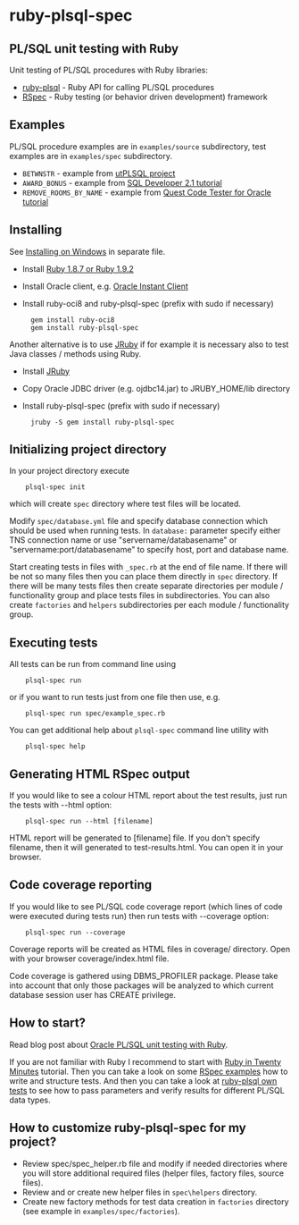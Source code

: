 ruby-plsql-spec
===============
PL/SQL unit testing with Ruby
-----------------------------

Unit testing of PL/SQL procedures with Ruby libraries:

* [ruby-plsql](http://github.com/rsim/ruby-plsql) - Ruby API for calling PL/SQL procedures
* [RSpec](http://rspec.info) - Ruby testing (or behavior driven development) framework

Examples
--------

PL/SQL procedure examples are in `examples/source` subdirectory, test examples are in `examples/spec` subdirectory.

* `BETWNSTR` - example from [utPLSQL project](http://utplsql.sourceforge.net/)
* `AWARD_BONUS` - example from [SQL Developer 2.1 tutorial](http://www.oracle.com/technology/obe/11gr2_db_prod/appdev/sqldev/sqldev_unit_test/sqldev_unit_test.htm)
* `REMOVE_ROOMS_BY_NAME` - example from [Quest Code Tester for Oracle tutorial](http://www.quest.com/code-tester-for-oracle/product-demo/chap02.htm)

Installing
----------

See [Installing on Windows](INSTALL-Windows.markdown) in separate file.

* Install [Ruby 1.8.7 or Ruby 1.9.2](http://www.ruby-lang.org/en/downloads/)
* Install Oracle client, e.g. [Oracle Instant Client](http://www.oracle.com/technology/tech/oci/instantclient/index.html)
* Install ruby-oci8 and ruby-plsql-spec (prefix with sudo if necessary)

        gem install ruby-oci8
        gem install ruby-plsql-spec

Another alternative is to use [JRuby](http://jruby.org) if for example it is necessary also to test Java classes / methods using Ruby.

* Install [JRuby](http://jruby.org/download)
* Copy Oracle JDBC driver (e.g. ojdbc14.jar) to JRUBY_HOME/lib directory
* Install ruby-plsql-spec (prefix with sudo if necessary)

        jruby -S gem install ruby-plsql-spec

Initializing project directory
------------------------------

In your project directory execute

        plsql-spec init

which will create `spec` directory where test files will be located.

Modify `spec/database.yml` file and specify database connection which should be used when running tests. In `database:` parameter specify either TNS connection name or use "servername/databasename" or "servername:port/databasename" to specify host, port and database name.

Start creating tests in files with `_spec.rb` at the end of file name. If there will be not so many files then you can place them directly in `spec` directory. If there will be many tests files then create separate directories per module / functionality group and place tests files in subdirectories. You can also create `factories` and `helpers` subdirectories per each module / functionality group.

Executing tests
---------------

All tests can be run from command line using

        plsql-spec run

or if you want to run tests just from one file then use, e.g.

        plsql-spec run spec/example_spec.rb

You can get additional help about `plsql-spec` command line utility with

        plsql-spec help

Generating HTML RSpec output
----------------------------

If you would like to see a colour HTML report about the test results, just run the tests with --html option:
	
        plsql-spec run --html [filename]
		
HTML report will be generated to [filename] file. If you don't specify filename, then it will generated to test-results.html. You can open it in your browser.

Code coverage reporting
-----------------------

If you would like to see PL/SQL code coverage report (which lines of code were executed during tests run) then run tests with --coverage option:

        plsql-spec run --coverage

Coverage reports will be created as HTML files in coverage/ directory. Open with your browser coverage/index.html file.

Code coverage is gathered using DBMS_PROFILER package. Please take into account that only those packages will be analyzed to which current database session user has CREATE privilege.

How to start?
-------------

Read blog post about [Oracle PL/SQL unit testing with Ruby](http://blog.rayapps.com/2009/11/27/oracle-plsql-unit-testing-with-ruby).

If you are not familiar with Ruby I recommend to start with [Ruby in Twenty Minutes](http://www.ruby-lang.org/en/documentation/quickstart/) tutorial. Then you can take a look on some [RSpec examples](http://rspec.info/documentation/) how to write and structure tests. And then you can take a look at [ruby-plsql own tests](http://github.com/rsim/ruby-plsql/blob/master/spec/plsql/procedure_spec.rb) to see how to pass parameters and verify results for different PL/SQL data types.

How to customize ruby-plsql-spec for my project?
--------------------------------------------

* Review spec/spec_helper.rb file and modify if needed directories where you will store additional required files (helper files, factory files, source files).
* Review and or create new helper files in `spec\helpers` directory.
* Create new factory methods for test data creation in `factories` directory (see example in `examples/spec/factories`).
